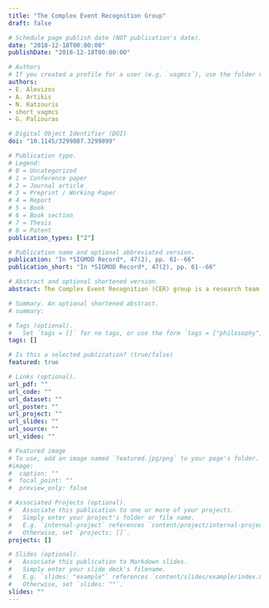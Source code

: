 ```yaml
---
title: "The Complex Event Recognition Group"
draft: false

# Schedule page publish date (NOT publication's date).
date: "2018-12-18T00:00:00"
publishDate: "2018-12-18T00:00:00"

# Authors
# If you created a profile for a user (e.g. `vagmcs`), use the folder name instead, and should be replaced by their full name and linked to their profile.
authors:
- E. Alevizos 
- A. Artikis
- N. Katzouris
- short_vagmcs
- G. Paliouras

# Digital Object Identifier (DOI)
doi: "10.1145/3299887.3299899"

# Publication type.
# Legend:
# 0 = Uncategorized
# 1 = Conference paper
# 2 = Journal article
# 3 = Preprint / Working Paper
# 4 = Report
# 5 = Book
# 6 = Book section
# 7 = Thesis
# 8 = Patent
publication_types: ["2"]

# Publication name and optional abbreviated version.
publication: "In *SIGMOD Record*, 47(2), pp. 61--66"
publication_short: "In *SIGMOD Record*, 47(2), pp. 61--66"

# Abstract and optional shortened version.
abstract: The Complex Event Recognition (CER) group is a research team, affiliated with the National Centre of Scientific Research “Demokritos” in Greece. The CER group works towards advanced and efficient methods for the recognition of complex events in a multitude of large, heterogeneous and interdependent data streams. Its research covers multiple aspects of complex event recognition, from efficient detection of patterns on event streams to handling uncertainty and noise in streams, and machine learning techniques for inferring interesting patterns. Lately, it has expanded to methods for forecasting the occurrence of events. It was founded in 2009 and currently hosts eight senior and junior researchers, working regularly with undergraduate students.

# Summary. An optional shortened abstract.
# summary:

# Tags (optional).
#   Set `tags = []` for no tags, or use the form `tags = ["philosophy"]`.
tags: []

# Is this a selected publication? (true/false)
featured: true

# Links (optional).
url_pdf: ""
url_code: ""
url_dataset: ""
url_poster: ""
url_project: ""
url_slides: ""
url_source: ""
url_video: ""

# Featured image
# To use, add an image named `featured.jpg/png` to your page's folder.
#image:
#  caption: ""
#  focal_point: ""
#  preview_only: false

# Associated Projects (optional).
#   Associate this publication to one or more of your projects.
#   Simply enter your project's folder or file name.
#   E.g. `internal-project` references `content/project/internal-project/index.md`.
#   Otherwise, set `projects: []`.
projects: []

# Slides (optional).
#   Associate this publication to Markdown slides.
#   Simply enter your slide deck's filename.
#   E.g. `slides: "example"` references `content/slides/example/index.md`.
#   Otherwise, set `slides: ""`.
slides: ""
---
```

